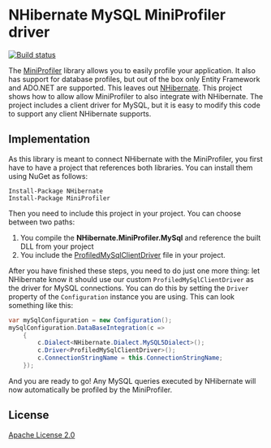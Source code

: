 # NHibernate MySQL MiniProfiler driver

[![Build status](https://ci.appveyor.com/api/projects/status/2o7nh0i7val0g0r5)](https://ci.appveyor.com/project/ErikSchierboom/nhibernateminiprofilermysql)

The [MiniProfiler](http://miniprofiler.com/) library allows you to easily profile your application. It also has support for database profiles, but out of the box only Entity Framework and ADO.NET are supported. This leaves out [NHibernate](http://nhforge.org/). This project shows how to allow allow MiniProfiler to also integrate with NHibernate. The project includes a client driver for MySQL, but it is easy to modify this code to support any client NHibernate supports.

## Implementation
As this library is meant to connect NHibernate with the MiniProfiler, you first have to have a project that references both libraries. You can install them using NuGet as follows:

    Install-Package NHibernate
    Install-Package MiniProfiler 

Then you need to include this project in your project. You can choose between two paths:

 1. You compile the **NHibernate.MiniProfiler.MySql** and reference the built DLL from your project
 2. You include the [ProfiledMySqlClientDriver](NHibernate.MiniProfiler.MySql/ProfiledMySqlClientDriver.cs) file in your project.

After you have finished these steps, you need to do just one more thing: let NHibernate know it should use our custom `ProfiledMySqlClientDriver` as the driver for MySQL connections. You can do this by setting the `Driver` property of the `Configuration` instance you are using. This can look something like this: 

```c#
var mySqlConfiguration = new Configuration();
mySqlConfiguration.DataBaseIntegration(c =>
    {
        c.Dialect<NHibernate.Dialect.MySQL5Dialect>();
        c.Driver<ProfiledMySqlClientDriver>();
        c.ConnectionStringName = this.ConnectionStringName;
    });
```

And you are ready to go! Any MySQL queries executed by NHibernate will now automatically be profiled by the MiniProfiler.

## License
[Apache License 2.0](LICENSE.md)
